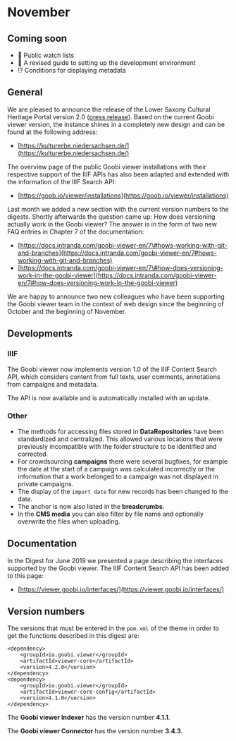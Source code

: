 # November

## Coming soon 

* 🔖 Public watch lists 
* 📝 A revised guide to setting up the development environment 
* ⁉ Conditions for displaying metadata

## General 

We are pleased to announce the release of the Lower Saxony Cultural Heritage Portal version 2.0 \([press release](https://www.mwk.niedersachsen.de/startseite/aktuelles/presseinformationen/kulturerbe-niedersachsen-de-2-0-181282.html9)\). Based on the current Goobi viewer version, the instance shines in a completely new design and can be found at the following address:

* [https://kulturerbe.niedersachsen.de/](https://kulturerbe.niedersachsen.de/)

The overview page of the public Goobi viewer installations with their respective support of the IIIF APIs has also been adapted and extended with the information of the IIIF Search API: 

* [https://goob.io/viewer/installations](https://goob.io/viewer/installations)

Last month we added a new section with the current version numbers to the digests. Shortly afterwards the question came up: How does versioning actually work in the Goobi viewer? The answer is in the form of two new FAQ entries in Chapter 7 of the documentation: 

* [https://docs.intranda.com/goobi-viewer-en/7\#hows-working-with-git-and-branches](https://docs.intranda.com/goobi-viewer-en/7#hows-working-with-git-and-branches)
* [https://docs.intranda.com/goobi-viewer-en/7\#how-does-versioning-work-in-the-goobi-viewer](https://docs.intranda.com/goobi-viewer-en/7#how-does-versioning-work-in-the-goobi-viewer)

We are happy to announce two new colleagues who have been supporting the Goobi viewer team in the context of web design since the beginning of October and the beginning of November. 

## Developments 

### IIIF

The Goobi viewer now implements version 1.0 of the IIIF Content Search API, which considers content from full texts, user comments, annotations from campaigns and metadata. 

The API is now available and is automatically installed with an update. 

### Other 

* The methods for accessing files stored in **DataRepositories** have been standardized and centralized. This allowed various locations that were previously incompatible with the folder structure to be identified and corrected. 
* For crowdsourcing **campaigns** there were several bugfixes, for example the date at the start of a campaign was calculated incorrectly or the information that a work belonged to a campaign was not displayed in private campaigns. 
* The display of the `import date` for new records has been changed to the date. 
* The anchor is now also listed in the **breadcrumbs**. 
* In the **CMS media** you can also filter by file name and optionally overwrite the files when uploading. 

## Documentation 

In the Digest for June 2019 we presented a page describing the interfaces supported by the Goobi viewer. The IIIF Content Search API has been added to this page:

* [https://viewer.goobi.io/interfaces/](https://viewer.goobi.io/interfaces/) 

## Version numbers 

The versions that must be entered in the `pom.xml` of the theme in order to get the functions described in this digest are:

```markup
<dependency>
    <groupId>io.goobi.viewer</groupId>
    <artifactId>viewer-core</artifactId>
    <version>4.2.0</version>
</dependency>
<dependency>
    <groupId>io.goobi.viewer</groupId>
    <artifactId>viewer-core-config</artifactId>
    <version>4.1.0</version>
</dependency>
```

The **Goobi viewer Indexer** has the version number **4.1.1**. 

The **Goobi viewer Connector** has the version number **3.4.3**.

